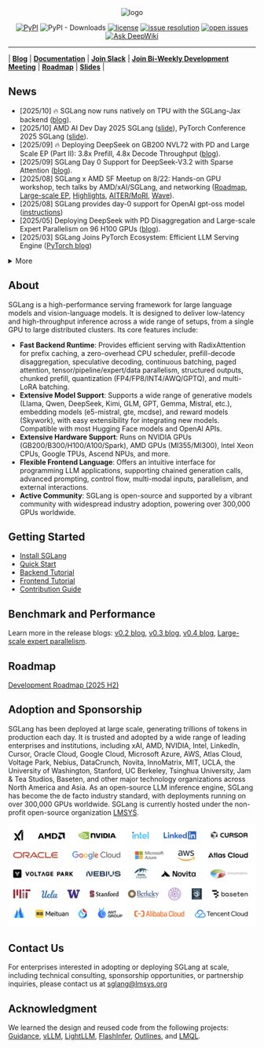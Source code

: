 <div align="center" id="sglangtop">
<img src="https://raw.githubusercontent.com/sgl-project/sglang/main/assets/logo.png" alt="logo" width="400" margin="10px"></img>

[![PyPI](https://img.shields.io/pypi/v/sglang)](https://pypi.org/project/sglang)
![PyPI - Downloads](https://static.pepy.tech/badge/sglang?period=month)
[![license](https://img.shields.io/github/license/sgl-project/sglang.svg)](https://github.com/sgl-project/sglang/tree/main/LICENSE)
[![issue resolution](https://img.shields.io/github/issues-closed-raw/sgl-project/sglang)](https://github.com/sgl-project/sglang/issues)
[![open issues](https://img.shields.io/github/issues-raw/sgl-project/sglang)](https://github.com/sgl-project/sglang/issues)
[![Ask DeepWiki](https://deepwiki.com/badge.svg)](https://deepwiki.com/sgl-project/sglang)

</div>

--------------------------------------------------------------------------------

| [**Blog**](https://lmsys.org/blog/)
| [**Documentation**](https://docs.sglang.ai/)
| [**Join Slack**](https://slack.sglang.ai/)
| [**Join Bi-Weekly Development Meeting**](https://meeting.sglang.ai/)
| [**Roadmap**](https://github.com/sgl-project/sglang/issues/7736)
| [**Slides**](https://github.com/sgl-project/sgl-learning-materials?tab=readme-ov-file#slides) |

## News
- [2025/10] 🔥 SGLang now runs natively on TPU with the SGLang-Jax backend ([blog](https://lmsys.org/blog/2025-10-29-sglang-jax/)).
- [2025/10] AMD AI Dev Day 2025 SGLang ([slide](https://github.com/sgl-project/sgl-learning-materials/blob/main/slides/sglang_amd_ai_devday_2025.pdf)), PyTorch Conference 2025 SGLang ([slide](https://github.com/sgl-project/sgl-learning-materials/blob/main/slides/sglang_pytorch_2025.pdf)).
- [2025/09] 🔥 Deploying DeepSeek on GB200 NVL72 with PD and Large Scale EP (Part II): 3.8x Prefill, 4.8x Decode Throughput ([blog](https://lmsys.org/blog/2025-09-25-gb200-part-2/)).
- [2025/09] SGLang Day 0 Support for DeepSeek-V3.2 with Sparse Attention ([blog](https://lmsys.org/blog/2025-09-29-deepseek-V32/)).
- [2025/08] SGLang x AMD SF Meetup on 8/22: Hands-on GPU workshop, tech talks by AMD/xAI/SGLang, and networking ([Roadmap](https://github.com/sgl-project/sgl-learning-materials/blob/main/slides/amd_meetup_sglang_roadmap.pdf), [Large-scale EP](https://github.com/sgl-project/sgl-learning-materials/blob/main/slides/amd_meetup_sglang_ep.pdf), [Highlights](https://github.com/sgl-project/sgl-learning-materials/blob/main/slides/amd_meetup_highlights.pdf), [AITER/MoRI](https://github.com/sgl-project/sgl-learning-materials/blob/main/slides/amd_meetup_aiter_mori.pdf), [Wave](https://github.com/sgl-project/sgl-learning-materials/blob/main/slides/amd_meetup_wave.pdf)).
- [2025/08] SGLang provides day-0 support for OpenAI gpt-oss model ([instructions](https://github.com/sgl-project/sglang/issues/8833))
- [2025/05] Deploying DeepSeek with PD Disaggregation and Large-scale Expert Parallelism on 96 H100 GPUs ([blog](https://lmsys.org/blog/2025-05-05-large-scale-ep/)).
- [2025/03] SGLang Joins PyTorch Ecosystem: Efficient LLM Serving Engine ([PyTorch blog](https://pytorch.org/blog/sglang-joins-pytorch/))

<details>
<summary>More</summary>

- [2025/06] SGLang, the high-performance serving infrastructure powering trillions of tokens daily, has been awarded the third batch of the Open Source AI Grant by a16z ([a16z blog](https://a16z.com/advancing-open-source-ai-through-benchmarks-and-bold-experimentation/)).
- [2025/06] Deploying DeepSeek on GB200 NVL72 with PD and Large Scale EP (Part I): 2.7x Higher Decoding Throughput ([blog](https://lmsys.org/blog/2025-06-16-gb200-part-1/)).
- [2025/03] Supercharge DeepSeek-R1 Inference on AMD Instinct MI300X ([AMD blog](https://rocm.blogs.amd.com/artificial-intelligence/DeepSeekR1-Part2/README.html))
- [2025/02] Unlock DeepSeek-R1 Inference Performance on AMD Instinct™ MI300X GPU ([AMD blog](https://rocm.blogs.amd.com/artificial-intelligence/DeepSeekR1_Perf/README.html))
- [2025/01] SGLang provides day one support for DeepSeek V3/R1 models on NVIDIA and AMD GPUs with DeepSeek-specific optimizations. ([instructions](https://github.com/sgl-project/sglang/tree/main/benchmark/deepseek_v3), [AMD blog](https://www.amd.com/en/developer/resources/technical-articles/amd-instinct-gpus-power-deepseek-v3-revolutionizing-ai-development-with-sglang.html), [10+ other companies](https://x.com/lmsysorg/status/1887262321636221412))
- [2024/12] v0.4 Release: Zero-Overhead Batch Scheduler, Cache-Aware Load Balancer, Faster Structured Outputs ([blog](https://lmsys.org/blog/2024-12-04-sglang-v0-4/)).
- [2024/10] The First SGLang Online Meetup ([slides](https://github.com/sgl-project/sgl-learning-materials?tab=readme-ov-file#the-first-sglang-online-meetup)).
- [2024/09] v0.3 Release: 7x Faster DeepSeek MLA, 1.5x Faster torch.compile, Multi-Image/Video LLaVA-OneVision ([blog](https://lmsys.org/blog/2024-09-04-sglang-v0-3/)).
- [2024/07] v0.2 Release: Faster Llama3 Serving with SGLang Runtime (vs. TensorRT-LLM, vLLM) ([blog](https://lmsys.org/blog/2024-07-25-sglang-llama3/)).
- [2024/02] SGLang enables **3x faster JSON decoding** with compressed finite state machine ([blog](https://lmsys.org/blog/2024-02-05-compressed-fsm/)).
- [2024/01] SGLang provides up to **5x faster inference** with RadixAttention ([blog](https://lmsys.org/blog/2024-01-17-sglang/)).
- [2024/01] SGLang powers the serving of the official **LLaVA v1.6** release demo ([usage](https://github.com/haotian-liu/LLaVA?tab=readme-ov-file#demo)).

</details>

## About
SGLang is a high-performance serving framework for large language models and vision-language models.
It is designed to deliver low-latency and high-throughput inference across a wide range of setups, from a single GPU to large distributed clusters.
Its core features include:

- **Fast Backend Runtime**: Provides efficient serving with RadixAttention for prefix caching, a zero-overhead CPU scheduler, prefill-decode disaggregation, speculative decoding, continuous batching, paged attention, tensor/pipeline/expert/data parallelism, structured outputs, chunked prefill, quantization (FP4/FP8/INT4/AWQ/GPTQ), and multi-LoRA batching.
- **Extensive Model Support**: Supports a wide range of generative models (Llama, Qwen, DeepSeek, Kimi, GLM, GPT, Gemma, Mistral, etc.), embedding models (e5-mistral, gte, mcdse), and reward models (Skywork), with easy extensibility for integrating new models. Compatible with most Hugging Face models and OpenAI APIs.
- **Extensive Hardware Support**: Runs on NVIDIA GPUs (GB200/B300/H100/A100/Spark), AMD GPUs (MI355/MI300), Intel Xeon CPUs, Google TPUs, Ascend NPUs, and more.
- **Flexible Frontend Language**: Offers an intuitive interface for programming LLM applications, supporting chained generation calls, advanced prompting, control flow, multi-modal inputs, parallelism, and external interactions.
- **Active Community**: SGLang is open-source and supported by a vibrant community with widespread industry adoption, powering over 300,000 GPUs worldwide.

## Getting Started
- [Install SGLang](https://docs.sglang.ai/get_started/install.html)
- [Quick Start](https://docs.sglang.ai/basic_usage/send_request.html)
- [Backend Tutorial](https://docs.sglang.ai/basic_usage/openai_api_completions.html)
- [Frontend Tutorial](https://docs.sglang.ai/references/frontend/frontend_tutorial.html)
- [Contribution Guide](https://docs.sglang.ai/developer_guide/contribution_guide.html)

## Benchmark and Performance
Learn more in the release blogs: [v0.2 blog](https://lmsys.org/blog/2024-07-25-sglang-llama3/), [v0.3 blog](https://lmsys.org/blog/2024-09-04-sglang-v0-3/), [v0.4 blog](https://lmsys.org/blog/2024-12-04-sglang-v0-4/), [Large-scale expert parallelism](https://lmsys.org/blog/2025-05-05-large-scale-ep/).

## Roadmap
[Development Roadmap (2025 H2)](https://github.com/sgl-project/sglang/issues/7736)

## Adoption and Sponsorship
SGLang has been deployed at large scale, generating trillions of tokens in production each day. It is trusted and adopted by a wide range of leading enterprises and institutions, including xAI, AMD, NVIDIA, Intel, LinkedIn, Cursor, Oracle Cloud, Google Cloud, Microsoft Azure, AWS, Atlas Cloud, Voltage Park, Nebius, DataCrunch, Novita, InnoMatrix, MIT, UCLA, the University of Washington, Stanford, UC Berkeley, Tsinghua University, Jam & Tea Studios, Baseten, and other major technology organizations across North America and Asia. As an open-source LLM inference engine, SGLang has become the de facto industry standard, with deployments running on over 300,000 GPUs worldwide.
SGLang is currently hosted under the non-profit open-source organization [LMSYS](https://lmsys.org/about/).

<img src="https://raw.githubusercontent.com/sgl-project/sgl-learning-materials/refs/heads/main/slides/adoption.png" alt="logo" width="800" margin="10px"></img>

## Contact Us
For enterprises interested in adopting or deploying SGLang at scale, including technical consulting, sponsorship opportunities, or partnership inquiries, please contact us at sglang@lmsys.org

## Acknowledgment
We learned the design and reused code from the following projects: [Guidance](https://github.com/guidance-ai/guidance), [vLLM](https://github.com/vllm-project/vllm), [LightLLM](https://github.com/ModelTC/lightllm), [FlashInfer](https://github.com/flashinfer-ai/flashinfer), [Outlines](https://github.com/outlines-dev/outlines), and [LMQL](https://github.com/eth-sri/lmql).
